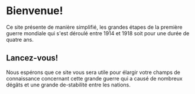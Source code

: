 # Bienvenue!

Ce site présente de manière simplifié, les grandes étapes de la première guerre mondiale qui s'est déroulé entre 1914 et 1918 soit pour une durée de quatre ans.

## Lancez-vous!

Nous espérons que ce site vous sera utile pour élargir votre champs de connaissance concernant cette grande guerre qui a causé de nombreux dégâts et une grande de-stabilité entre les nations.
